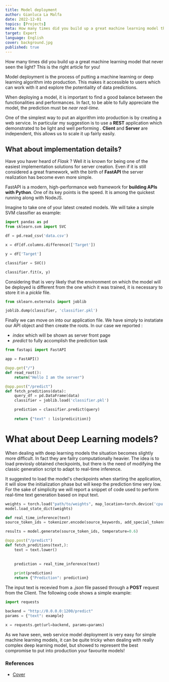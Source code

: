 ```yaml
---
title: Model deployment
author: Gianluca La Malfa
date: 2022-12-01
topics: [Projects]
meta: How many times did you build up a great machine learning model that never seen the light? This is the right article for you!
target: Expert
language: English
cover: background.jpg
published: true
---
```



How many times did you build up a great machine learning model that never seen the light? This is the right article for you!

Model deployment is the process of putting a machine learning or deep learning algorithm into production. This makes it accessible to users which can work with it and explore the potentiality of data predictions.

When deploying a model, it is important to find a good balance between the functionalities and performances. In fact, to be able to fully appreciate the model, the prediction must be *near real-time.*

One of the simplest way to put an algorithm into production is by creating a web service.
In particular my suggestion is to use a **REST** application which demonstrated to be light and well performing . **Client** and **Server** are independent, this allows us to scale it up fairly easily.

## What about implementation details?

Have you haver heard of *Flask* ? Well it is known for being one of the easiest implementation solutions for server creation. 
Even if it is still considered a great framework, with the birth of **FastAPI** the server realization has become even more simple.
  
FastAPI is a modern, high-performance web framework for **building APIs with Python**.
One of its key points is the speed. It is among the quickest running along with NodeJS.

Imagine to take one of your latest created models. We will take a simple SVM classifier as example:

```python 
import pandas as pd
from sklearn.svm import SVC

df = pd.read_csv('data.csv')

x = df[df.columns.difference(['Target'])

y = df['Target']

classifier = SVC()

classifier.fit(x, y)
```

Considering that is very likely that the environment on which the model will be deployed is different from the one which it was trained, it is necessary to store it in a *pickle* file.

```python 
from sklearn.externals import joblib

joblib.dump(classifier, 'classifier.pkl')
```

Finally we can move on into our application file.
We have simply to instatiate our API object and then create the roots.
In our case we reported :
- *index* which will be shown as server front page 
- *predict*  to fully accomplish the prediction task

```python 
from fastapi import FastAPI

app = FastAPI()

@app.get("/")  
def read_root():  
    return("Hello I am the server")

@app.post("/predict")  
def fetch_preditions(data):  
    query_df = pd.DataFrame(data)
	classifier = joblib.load('classifier.pkl')

	prediction = classifier.predict(query)
	  
    return {"text" : lis(predicition)}
```

# What about Deep Learning models?

When dealing with deep learning models the situation becomes slightly more difficult. In fact they are failry computationally heavier.
The idea is to load previosly obtained checkpoints, but there is the need of modifying the classic generation script to adapt to real-time inference.

It suggested to load the model's checkpoints when starting the application, it will slow the initialization phase but will keep the prediction time very low.
For the sake of simplicity we will report a snippet of code used to perform real-time text generation based on input text.

```python
weights = torch.load("path/to/weights", map_location=torch.device('cpu'))  
model.load_state_dict(weights)

def real_time_inference(text)
source_token_ids = tokenizer.encode(source_keywords, add_special_tokens=False)

results = model.generate(source_token_ids, temperature=0.6)

@app.post("/predict")  
def fetch_preditions(text,):  
    text = text.lower()  
     
  
    prediction = real_time_inference(text)  
  
    print(prediction)  
    return {"Prediction": prediction}
```

The input text is recevied from a *.json* file passed through a **POST** request from the Client.
The following code shows a simple example:

```python
import requests

backend = "http://0.0.0.0:1200/predict"
params = {"text": example}  

x = requests.get(url=backend, params=params)
```

As we have seen, web service model deployment is very easy for simple machine learning models, it can be quite tricky when dealing with really complex deep learning model, but showed to represent the best compromise to put into production your favourite models!


### References
- [Cover](https://www.pexels.com/it-it/foto/persona-di-fronte-al-computer-portatile-sul-tavolo-di-legno-marrone-2115217/) 
